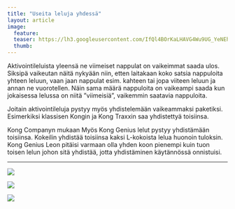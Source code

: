 ```yaml
---
title: "Useita leluja yhdessä"
layout: article
image:
  feature:
  teaser: https://lh3.googleusercontent.com/IfQl4BOrKaLHAVG4Wu9UG_YeNEhibRf5DUNAEpK2m8Q=w245
  thumb:
---
```


Aktivointileluista yleensä ne viimeiset nappulat on vaikeimmat saada ulos. Siksipä vaikeutan näitä nykyään niin, etten laitakaan koko satsia nappuloita yhteen leluun, vaan jaan nappulat esim. kahteen tai jopa viiteen leluun ja annan ne vuorotellen. Näin sama määrä nappuloita on vaikeampi saada kun jokaisessa lelussa on niitä ”viimeisiä”, vaikemmin saatavia nappuloita.

Joitain aktivointileluja pystyy myös yhdistelemään vaikeammaksi paketiksi. Esimerkiksi klassisen Kongin ja Kong Traxxin saa yhdistettyä toisiinsa.

Kong Companyn mukaan Myös Kong Genius lelut pystyy yhdistämään toisiinsa. Kokeilin yhdistää toisiinsa kaksi L-kokoista lelua huonoin tuloksin. Kong Genius Leon pitäisi varmaan olla yhden koon pienempi kuin tuon toisen lelun johon sitä yhdistää, jotta yhdistäminen käytännössä onnistuisi.

---

![](https://lh3.googleusercontent.com/AIindugwO-k_oro2QZGgHwLG3KTPO9m8GE8vngpItQs=w800)

![](https://lh3.googleusercontent.com/lkpUhNcZ50Gvnsvwv9-R4Fj8gc6toD5L_kmJO7x9-Xk=w800)

![](https://lh3.googleusercontent.com/bQl_GyxIRrTxrELNNNkjubF8d22P07TXs_W7_AwVHAg=w800)
